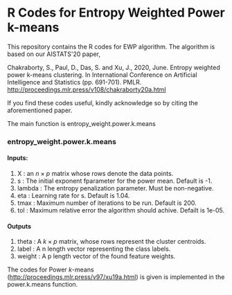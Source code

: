 # R Codes for Entropy Weighted Power k-means
This repository contains the R codes for EWP algorithm. The algorithm is based on our AISTATS'20 paper, 

Chakraborty, S., Paul, D., Das, S. and Xu, J., 2020, June. Entropy weighted power k-means clustering. In International Conference on Artificial Intelligence and Statistics (pp. 691-701). PMLR. http://proceedings.mlr.press/v108/chakraborty20a.html

If you find these codes useful, kindly acknowledge so by citing the aforementioned paper.

The main function is entropy_weight.power.k.means

### entropy_weight.power.k.means
#### Inputs:

1. X      : an $n \times p$ matrix whose rows denote the data points.
2. s      : The initial exponent fparameter for the power mean. Default is -1.
3. lambda : The entropy penalization parameter. Must be non-negative.
4. eta    : Learning rate for s. Default is 1.04.
5. tmax   : Maximum number of iterations to be run. Default is 200.
6. tol    : Maximum relative error the algorithm should achive. Defailt is 1e-05.

#### Outputs

1. theta  : A $k \times p$ matrix, whose rows represent the cluster centroids.
2. label  : A n length vector representing the class labels.
3. weight : A p length vector of the found feature weights.

The codes for Power _k_-means (http://proceedings.mlr.press/v97/xu19a.html) is given is implemented in the power.k.means function. 
